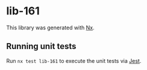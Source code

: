 # lib-161

This library was generated with [Nx](https://nx.dev).

## Running unit tests

Run `nx test lib-161` to execute the unit tests via [Jest](https://jestjs.io).
